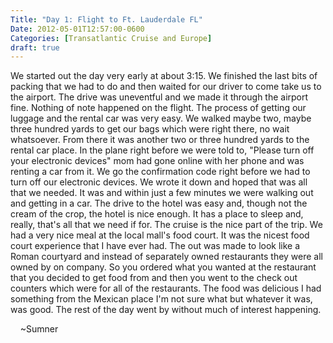 ```yaml
---
Title: "Day 1: Flight to Ft. Lauderdale FL"
Date: 2012-05-01T12:57:00-0600
Categories: [Transatlantic Cruise and Europe]
draft: true
---
```


We started out the day very early at about 3:15. We finished the last
bits of packing that we had to do and then waited for our driver to come
take us to the airport. The drive was uneventful and we made it through
the airport fine. Nothing of note happened on the flight. The process of
getting our luggage and the rental car was very easy. We walked maybe
two, maybe three hundred yards to get our bags which were right there,
no wait whatsoever. From there it was another two or three hundred yards
to the rental car place. In the plane right before we were told to,
"Please turn off your electronic devices" mom had gone online with her
phone and was renting a car from it. We go the confirmation code right
before we had to turn off our electronic devices. We wrote it down and
hoped that was all that we needed. It was and within just a few minutes
we were walking out and getting in a car. The drive to the hotel was
easy and, though not the cream of the crop, the hotel is nice enough. It
has a place to sleep and, really, that's all that we need if for. The
cruise is the nice part of the trip. We had a very nice meal at the
local mall's food court. It was the nicest food court experience that I
have ever had. The out was made to look like a Roman courtyard and
instead of separately owned restaurants they were all owned by on
company. So you ordered what you wanted at the restaurant that you
decided to get food from and then you went to the check out counters
which were for all of the restaurants. The food was delicious I had
something from the Mexican place I'm not sure what but whatever it was,
was good. The rest of the day went by without much of interest
happening.

    \~Sumner
